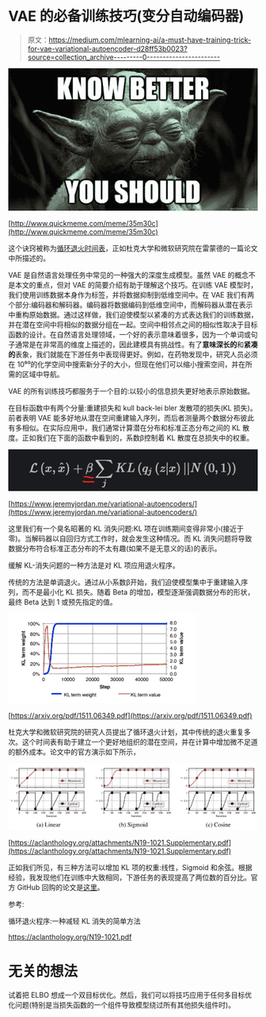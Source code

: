 # VAE 的必备训练技巧(变分自动编码器)

> 原文：<https://medium.com/mlearning-ai/a-must-have-training-trick-for-vae-variational-autoencoder-d28ff53b0023?source=collection_archive---------0----------------------->

![](img/f18fba096c5fa69a3b31e52c9cb14404.png)

[http://www.quickmeme.com/meme/35m30c](http://www.quickmeme.com/meme/35m30c)

这个诀窍被称为[循环退火时间表](https://aclanthology.org/N19-1021.pdf)，正如杜克大学和微软研究院在雷蒙德的一篇论文中所描述的。

VAE 是自然语言处理任务中常见的一种强大的深度生成模型。虽然 VAE 的概念不是本文的重点，但对 VAE 的简要介绍有助于理解这个技巧。在训练 VAE 模型时，我们使用训练数据本身作为标签，并将数据抑制到低维空间中。在 VAE 我们有两个部分:编码器和解码器。编码器将数据编码到低维空间中，而解码器从潜在表示中重构原始数据。通过这样做，我们迫使模型以紧凑的方式表达我们的训练数据，并在潜在空间中将相似的数据分组在一起。空间中相邻点之间的相似性取决于目标函数的设计。在自然语言处理领域，一个好的表示意味着很多，因为一个单词或句子通常是在非常高的维度上描述的，因此建模具有挑战性。有了**意味深长的**和**紧凑的**表象，我们就能在下游任务中表现得更好。例如，在药物发现中，研究人员必须在 10⁶⁰的化学空间中搜索新分子的大小，但现在他们可以缩小搜索空间，并在所需的区域中导航。

VAE 的所有训练技巧都服务于一个目的:以较小的信息损失更好地表示原始数据。

在目标函数中有两个分量:重建损失和 kull back-lei bler 发散项的损失(KL 损失)。前者表明 VAE 能多好地从潜在空间重建输入序列，而后者测量两个数据分布彼此有多相似。在实际应用中，我们通常计算潜在分布和标准正态分布之间的 KL 散度。正如我们在下面的函数中看到的，系数β控制着 KL 散度在总损失中的权重。

![](img/2d8d99b0904f31f40ef970a56b0ad0a6.png)

[https://www.jeremyjordan.me/variational-autoencoders/](https://www.jeremyjordan.me/variational-autoencoders/)

这里我们有一个臭名昭著的 KL 消失问题:KL 项在训练期间变得非常小(接近于零)。当解码器以自回归方式工作时，就会发生这种情况。而 KL 消失问题将导致数据分布符合标准正态分布的不太有趣(如果不是无意义的话)的表示。

缓解 KL-消失问题的一种方法是对 KL 项应用退火程序。

传统的方法是单调退火。通过从小系数β开始，我们迫使模型集中于重建输入序列，而不是最小化 KL 损失。随着 Beta 的增加，模型逐渐强调数据分布的形状，最终 Beta 达到 1 或预先指定的值。

![](img/fc1cab4de92ace3bfdbcb265da487ff7.png)

[https://arxiv.org/pdf/1511.06349.pdf](https://arxiv.org/pdf/1511.06349.pdf)

杜克大学和微软研究院的研究人员提出了循环退火计划，其中传统的退火重复多次。这个时间表有助于建立一个更好地组织的潜在空间，并在计算中增加微不足道的额外成本。论文中的官方演示如下所示，

![](img/3c7040d1496c19a53d6ba190c1bea584.png)

[https://aclanthology.org/attachments/N19-1021.Supplementary.pdf](https://aclanthology.org/attachments/N19-1021.Supplementary.pdf)

正如我们所见，有三种方法可以增加 KL 项的权重:线性，Sigmoid 和余弦。根据经验，我发现他们在训练中大致相同，下游任务的表现提高了两位数的百分比。官方 GitHub 回购的论文是[这里](https://github.com/haofuml/cyclical_annealing/blob/master/plot/plot_schedules.ipynb)。

参考:

循环退火程序:一种减轻 KL 消失的简单方法

https://aclanthology.org/N19-1021.pdf

# 无关的想法

试着把 ELBO 想成一个双目标优化。然后，我们可以将技巧应用于任何多目标优化问题(特别是当损失函数的一个组件导致模型绕过所有其他损失组件时)。